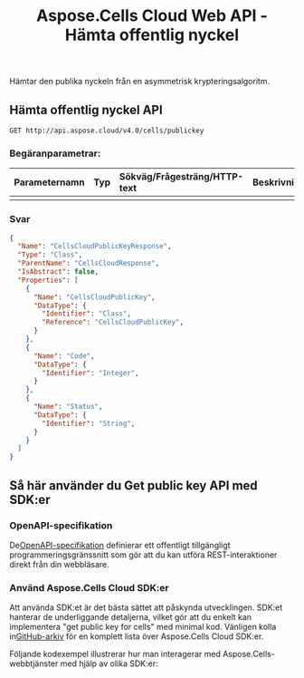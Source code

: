 ﻿---
title: Aspose.Cells Cloud Web API - Hämta offentlig nyckel
second_title: Documen
ArticleTitle: Get Public Ke
linktitle: Hämta offentlig nyckel
type: docs
url: /sv/get-public-key/
keywords: asymmetric encryption, public key retrieval, REST API, Excel API, security, data encryption, API integratio
description: Hämta en asymmetrisk offentlig nyckel för säker datakryptering
weight: 100
kwords: asymmetrisk kryptering, publik nyckel, REST API, Excel API, säkerhet, datakryptering, API integration, JSON, API dokumentation
---
Hämtar den publika nyckeln från en asymmetrisk krypteringsalgoritm.

## **Hämta offentlig nyckel API**

```
GET http://api.aspose.cloud/v4.0/cells/publickey
```

### **Begäranparametrar:**

| Parameternamn| Typ| Sökväg/Frågesträng/HTTP-text| Beskrivning|
|:- |:- |:- |:- |
|||||

### **Svar**

```json
{
  "Name": "CellsCloudPublicKeyResponse",
  "Type": "Class",
  "ParentName": "CellsCloudResponse",
  "IsAbstract": false,
  "Properties": [
    {
      "Name": "CellsCloudPublicKey",
      "DataType": {
        "Identifier": "Class",
        "Reference": "CellsCloudPublicKey",
      }
    },
    {
      "Name": "Code",
      "DataType": {
        "Identifier": "Integer",
      }
    },
    {
      "Name": "Status",
      "DataType": {
        "Identifier": "String",
      }
    }
  ]
}
```

## Så här använder du Get public key API med SDK:er

### OpenAPI-specifikation

 De[OpenAPI-specifikation](https://reference.aspose.cloud/cells/#/KeyController/GetPublicKey) definierar ett offentligt tillgängligt programmeringsgränssnitt som gör att du kan utföra REST-interaktioner direkt från din webbläsare.

### Använd Aspose.Cells Cloud SDK:er

Att använda SDK:et är det bästa sättet att påskynda utvecklingen. SDK:et hanterar de underliggande detaljerna, vilket gör att du enkelt kan implementera "get public key for cells" med minimal kod.
 Vänligen kolla in[GitHub-arkiv](https://github.com/aspose-cells-cloud) för en komplett lista över Aspose.Cells Cloud SDK:er.

Följande kodexempel illustrerar hur man interagerar med Aspose.Cells-webbtjänster med hjälp av olika SDK:er:
